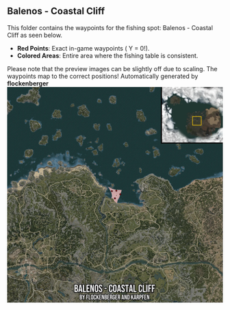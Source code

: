 ## Balenos - Coastal Cliff
This folder contains the waypoints for the fishing spot: Balenos - Coastal Cliff as seen below.

- **Red Points**: Exact in-game waypoints ( Y = 0!).
- **Colored Areas**: Entire area where the fishing table is consistent.

Please note that the preview images can be slightly off due to scaling. The waypoints map to the correct positions!
Automatically generated by **flockenberger**
![preview_Balenos - Coastal Cliff](./Preview.webp)